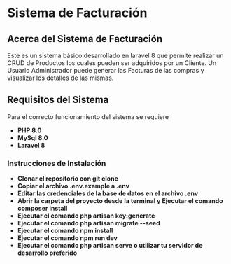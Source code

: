 <h1>Sistema de Facturación</h1>


## Acerca del Sistema de Facturación

Este es un sistema básico desarrollado en laravel 8 que permite realizar un CRUD de Productos los cuales pueden ser adquiridos por un Cliente.
Un Usuario Administrador puede generar las Facturas de las compras y visualizar los detalles de las mismas.

## Requisitos del Sistema

Para el correcto funcionamiento del sistema se requiere

- **PHP 8.0**
- **MySql 8.0**
- **Laravel 8**

### Instrucciones de Instalación

- **Clonar el repositorio con git clone**
- **Copiar el archivo .env.example a .env**
- **Editar las credenciales de la base de datos en el archivo .env**
- **Abrir la carpeta del proyecto desde la terminal y Ejecutar el comando composer install**
- **Ejecutar el comando php artisan key:generate**
- **Ejecutar el comando php artisan migrate --seed**
- **Ejecutar el comando npm install**
- **Ejecutar el comando npm run dev**
- **Ejecutar el comando php artisan serve o utilizar tu servidor de desarrollo preferido**